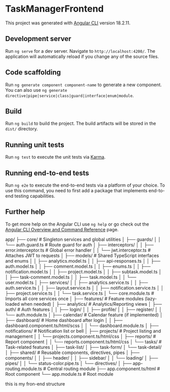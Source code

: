# TaskManagerFrontend

This project was generated with [Angular CLI](https://github.com/angular/angular-cli) version 18.2.11.

## Development server

Run `ng serve` for a dev server. Navigate to `http://localhost:4200/`. The application will automatically reload if you change any of the source files.

## Code scaffolding

Run `ng generate component component-name` to generate a new component. You can also use `ng generate directive|pipe|service|class|guard|interface|enum|module`.

## Build

Run `ng build` to build the project. The build artifacts will be stored in the `dist/` directory.

## Running unit tests

Run `ng test` to execute the unit tests via [Karma](https://karma-runner.github.io).

## Running end-to-end tests

Run `ng e2e` to execute the end-to-end tests via a platform of your choice. To use this command, you need to first add a package that implements end-to-end testing capabilities.

## Further help

To get more help on the Angular CLI use `ng help` or go check out the [Angular CLI Overview and Command Reference](https://angular.dev/tools/cli) page.




app/
├── core/                          # Singleton services and global utilities
│   ├── guards/
│   │   └── auth.guard.ts          # Route guard for auth
│   ├── interceptors/
│   │   ├── error.interceptor.ts   # Global error handler
│   │   └── jwt.interceptor.ts     # Attaches JWT to requests
│   ├── models/                    # Shared TypeScript interfaces and enums
│   │   ├── analytics.model.ts
│   │   ├── api-responses.ts
│   │   ├── auth.model.ts
│   │   ├── comment.model.ts
│   │   ├── enums.ts
│   │   ├── notification.model.ts
│   │   ├── project.model.ts
│   │   ├── subtask.model.ts
│   │   ├── task-comment.model.ts
│   │   ├── task.model.ts
│   │   └── user.model.ts
│   ├── services/
│   │   ├── analytics.service.ts
│   │   ├── auth.service.ts
│   │   ├── layout.service.ts
│   │   ├── notification.service.ts
│   │   ├── project.service.ts
│   │   └── task.service.ts
│   └── core.module.ts             # Imports all core services once
│
├── features/                      # Feature modules (lazy-loaded when needed)
│   ├── analytics/                 # Analytics/Reporting views
│   ├── auth/                      # Auth features
│   │   ├── login/
│   │   ├── profile/
│   │   ├── register/
│   │   └── auth.module.ts
│   ├── calendar/                  # Calendar feature (if implemented)
│   ├── dashboard/                 # Home dashboard after login
│   │   ├── dashboard.component.ts/html/scss
│   │   └── dashboard.module.ts
│   ├── notifications/             # Notification list or bell
│   ├── projects/                  # Project listing and management
│   │   └── projects.component.ts/html/css
│   ├── reports/                   # Report component
│   │   └── reports.component.ts/html/css
│   └── tasks/                     # Task-related features
│       ├── task-list/
│       ├── task-form/
│       └── task-detail/
│
├── shared/                        # Reusable components, directives, pipes
│   ├── components/
│   │   ├── header/
│   │   ├── sidebar/
│   │   └── loading/
│   ├── pipes/
│   │   └── status-color.pipe.ts
│   └── directives/
│
├── app-routing.module.ts          # Central routing module
├── app.component.ts/html          # Root component
└── app.module.ts                  # Root module



this is my fron-end structure